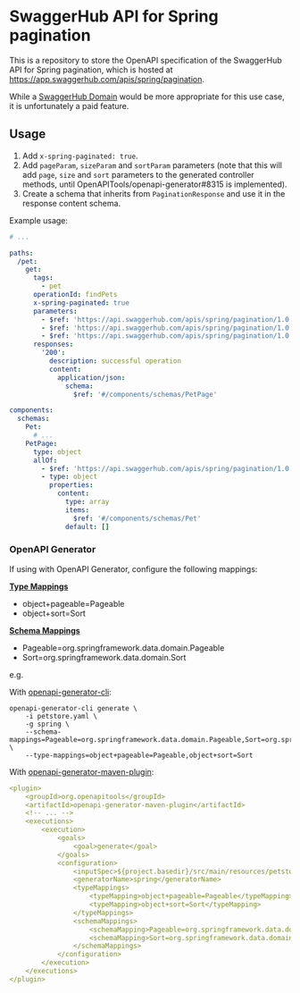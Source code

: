# SwaggerHub API for Spring pagination

This is a repository to store the OpenAPI specification of the SwaggerHub API for Spring pagination, which is hosted at https://app.swaggerhub.com/apis/spring/pagination.

While a [SwaggerHub Domain](https://support.smartbear.com/swaggerhub/docs/domains/index.html) would be more appropriate for this use case, it is unfortunately a paid feature.

## Usage

1. Add `x-spring-paginated: true`.
2. Add `pageParam`, `sizeParam` and `sortParam` parameters (note that this will add `page`, `size` and `sort` parameters to the generated controller methods, until OpenAPITools/openapi-generator#8315 is implemented).
3. Create a schema that inherits from `PaginationResponse` and use it in the response content schema.

Example usage:
```yaml
# ...

paths:
  /pet:
    get:
      tags:
        - pet
      operationId: findPets
      x-spring-paginated: true
      parameters:
        - $ref: 'https://api.swaggerhub.com/apis/spring/pagination/1.0.0#/components/parameters/pageParam'
        - $ref: 'https://api.swaggerhub.com/apis/spring/pagination/1.0.0#/components/parameters/sizeParam'
        - $ref: 'https://api.swaggerhub.com/apis/spring/pagination/1.0.0#/components/parameters/sortParam'
      responses:
        '200':
          description: successful operation
          content:
            application/json:
              schema:
                $ref: '#/components/schemas/PetPage'

components:
  schemas:
    Pet:
      # ...
    PetPage:
      type: object
      allOf:
        - $ref: 'https://api.swaggerhub.com/apis/spring/pagination/1.0.0#/components/schemas/PaginationResponse'
        - type: object
          properties:
            content:
              type: array
              items:
                $ref: '#/components/schemas/Pet'
              default: []
```

### OpenAPI Generator

If using with OpenAPI Generator, configure the following mappings:

[**Type Mappings**](https://openapi-generator.tech/docs/usage/#type-mappings-and-import-mappings)
- object+pageable=Pageable
- object+sort=Sort

[**Schema Mappings**](https://openapi-generator.tech/docs/customization/#schema-mapping)
- Pageable=org.springframework.data.domain.Pageable
- Sort=org.springframework.data.domain.Sort

e.g.

With [openapi-generator-cli](https://github.com/OpenAPITools/openapi-generator-cli):

```shell
openapi-generator-cli generate \
    -i petstore.yaml \
    -g spring \
    --schema-mappings=Pageable=org.springframework.data.domain.Pageable,Sort=org.springframework.data.domain.Sort \
    --type-mappings=object+pageable=Pageable,object+sort=Sort
```

With [openapi-generator-maven-plugin](https://github.com/OpenAPITools/openapi-generator/tree/master/modules/openapi-generator-maven-plugin):

```yaml
<plugin>
    <groupId>org.openapitools</groupId>
    <artifactId>openapi-generator-maven-plugin</artifactId>
    <!-- ... -->
    <executions>
        <execution>
            <goals>
                <goal>generate</goal>
            </goals>
            <configuration>
                <inputSpec>${project.basedir}/src/main/resources/petstore.yaml</inputSpec>
                <generatorName>spring</generatorName>
                <typeMappings>
                    <typeMapping>object+pageable=Pageable</typeMapping>
                    <typeMapping>object+sort=Sort</typeMapping>
                </typeMappings>
                <schemaMappings>
                    <schemaMapping>Pageable=org.springframework.data.domain.Pageable</schemaMapping>
                    <schemaMapping>Sort=org.springframework.data.domain.Sort</schemaMapping>
                </schemaMappings>
            </configuration>
        </execution>
    </executions>
</plugin>
```
